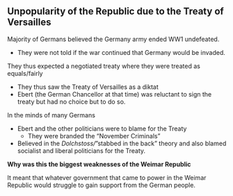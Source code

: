 ## Unpopularity of the Republic due to the Treaty of Versailles


Majority of Germans believed the Germany army ended WW1 undefeated. 

- They were not told if the war continued that Germany would be invaded.

They thus expected a negotiated treaty where they were treated as equals/fairly

- They thus saw the Treaty of Versailles as a diktat
- Ebert (the German Chancellor at that time) was reluctant to sign the treaty but had no choice but to do so.

In the minds of many Germans

- Ebert and the other politicians were to blame for the Treaty
    - They were branded the “November Criminals”
- Believed in the *Dolchstoss/*”stabbed in the back” theory and also blamed socialist and liberal politicians for the Treaty.

**Why was this the biggest weaknesses of the Weimar Republic**

It meant that whatever government that came to power in the Weimar Republic would struggle to gain support from the German people.

